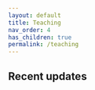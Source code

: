 ```yaml
---
layout: default
title: Teaching
nav_order: 4
has_children: true
permalink: /teaching
---
```


## Recent updates
